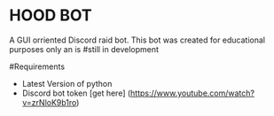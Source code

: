 # HOOD BOT

A GUI orriented Discord raid bot. This bot was created for educational purposes only an is #still in development


#Requirements

- Latest Version of python
- Discord bot token [get here] (https://www.youtube.com/watch?v=zrNloK9b1ro)
